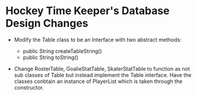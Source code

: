 # Hockey Time Keeper's Database Design Changes

* Modify the Table class to be an Interface with two abstract methods:
  * public String createTableString()
  * public String toString()

* Change RosterTable, GoalieStatTable, SkaterStatTable to function as not sub classes of Table but instead implement the Table interface. Have the classes conbtain an instance of PlayerList which is taken through the constructor. 
